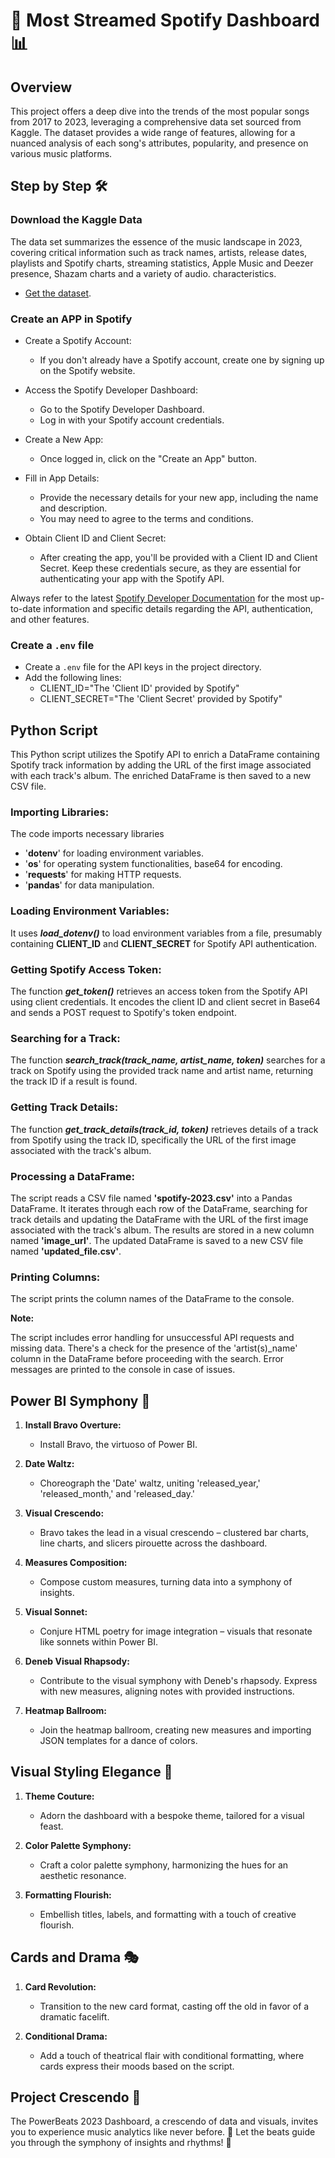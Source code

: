 # 🎵 Most Streamed Spotify Dashboard 📊

## Overview

This project offers a deep dive into the trends of the most popular songs from 2017 to 2023, leveraging a comprehensive data set sourced from Kaggle. The dataset provides a wide range of features, allowing for a nuanced analysis of each song's attributes, popularity, and presence on various music platforms.

## Step by Step 🛠️

### **Download the Kaggle Data**
   
The data set summarizes the essence of the music landscape in 2023, covering critical information such as track names, artists, release dates, playlists and Spotify charts, streaming statistics, Apple Music and Deezer presence, Shazam charts and a variety of audio. characteristics.
   
   - [Get the dataset](https://www.kaggle.com/datasets/nelgiriyewithana/top-spotify-songs-2023?resource=download).

### **Create an APP in Spotify**

  - Create a Spotify Account:

    - If you don't already have a Spotify account, create one by signing up on the Spotify website.

  - Access the Spotify Developer Dashboard:

    - Go to the Spotify Developer Dashboard.
    - Log in with your Spotify account credentials.
 
  - Create a New App:

    - Once logged in, click on the "Create an App" button.

  - Fill in App Details:

    - Provide the necessary details for your new app, including the name and description.
    - You may need to agree to the terms and conditions.

  - Obtain Client ID and Client Secret:

    - After creating the app, you'll be provided with a Client ID and Client Secret. Keep these credentials secure, as they are essential for authenticating your app with the Spotify API.

Always refer to the latest [Spotify Developer Documentation](https://developer.spotify.com/) for the most up-to-date information and specific details regarding the API, authentication, and other features.

### **Create a `.env` file**

   - Create a `.env` file for the API keys in the project directory.
   - Add the following lines:
      - CLIENT_ID="The 'Client ID' provided by Spotify"
      - CLIENT_SECRET="The 'Client Secret' provided by Spotify"

## **Python Script**

This Python script utilizes the Spotify API to enrich a DataFrame containing Spotify track information by adding the URL of the first image associated with each track's album. The enriched DataFrame is then saved to a new CSV file.

### Importing Libraries:

The code imports necessary libraries
  - '**dotenv**' for loading environment variables.
  - '**os**' for operating system functionalities, base64 for encoding.
  - '**requests**' for making HTTP requests.
  - '**pandas**' for data manipulation.
    
### Loading Environment Variables:

It uses ***load_dotenv()*** to load environment variables from a file, presumably containing **CLIENT_ID** and **CLIENT_SECRET** for Spotify API authentication.

### Getting Spotify Access Token:

The function ***get_token()*** retrieves an access token from the Spotify API using client credentials. It encodes the client ID and client secret in Base64 and sends a POST request to Spotify's token endpoint.

### Searching for a Track:

The function ***search_track(track_name, artist_name, token)*** searches for a track on Spotify using the provided track name and artist name, returning the track ID if a result is found.

### Getting Track Details:

The function ***get_track_details(track_id, token)*** retrieves details of a track from Spotify using the track ID, specifically the URL of the first image associated with the track's album.

### Processing a DataFrame:

The script reads a CSV file named **'spotify-2023.csv'** into a Pandas DataFrame.
It iterates through each row of the DataFrame, searching for track details and updating the DataFrame with the URL of the first image associated with the track's album.
The results are stored in a new column named **'image_url'**.
The updated DataFrame is saved to a new CSV file named **'updated_file.csv'**.

### Printing Columns:

The script prints the column names of the DataFrame to the console.

**Note:**

The script includes error handling for unsuccessful API requests and missing data.
There's a check for the presence of the 'artist(s)_name' column in the DataFrame before proceeding with the search.
Error messages are printed to the console in case of issues.

## Power BI Symphony 🎵

1. **Install Bravo Overture:**
   - Install Bravo, the virtuoso of Power BI.

2. **Date Waltz:**
   - Choreograph the 'Date' waltz, uniting 'released_year,' 'released_month,' and 'released_day.'

3. **Visual Crescendo:**
   - Bravo takes the lead in a visual crescendo – clustered bar charts, line charts, and slicers pirouette across the dashboard.

4. **Measures Composition:**
   - Compose custom measures, turning data into a symphony of insights.

5. **Visual Sonnet:**
   - Conjure HTML poetry for image integration – visuals that resonate like sonnets within Power BI.

6. **Deneb Visual Rhapsody:**
   - Contribute to the visual symphony with Deneb's rhapsody. Express with new measures, aligning notes with provided instructions.

7. **Heatmap Ballroom:**
   - Join the heatmap ballroom, creating new measures and importing JSON templates for a dance of colors.

## Visual Styling Elegance 💅

1. **Theme Couture:**
   - Adorn the dashboard with a bespoke theme, tailored for a visual feast.

2. **Color Palette Symphony:**
   - Craft a color palette symphony, harmonizing the hues for an aesthetic resonance.

3. **Formatting Flourish:**
   - Embellish titles, labels, and formatting with a touch of creative flourish.

## Cards and Drama 🎭

1. **Card Revolution:**
   - Transition to the new card format, casting off the old in favor of a dramatic facelift.

2. **Conditional Drama:**
   - Add a touch of theatrical flair with conditional formatting, where cards express their moods based on the script.

## Project Crescendo 🚀

The PowerBeats 2023 Dashboard, a crescendo of data and visuals, invites you to experience music analytics like never before. 🚀 Let the beats guide you through the symphony of insights and rhythms! 🎉
